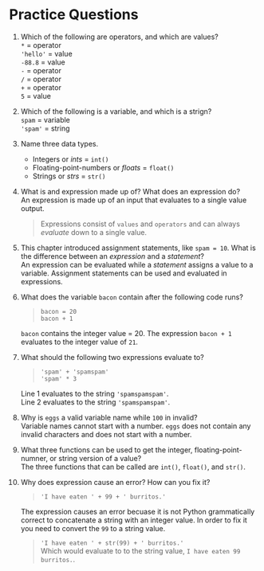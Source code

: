 # Practice Questions

1. Which of the following are operators, and which are values?   
    `*` = operator  
    `'hello'` = value  
    `-88.8` = value  
    `-` = operator  
    `/` = operator  
    `+` = operator  
    `5` = value  

2. Which of the following is a variable, and which is a strign?     
    `spam` = variable  
    `'spam'` = string

3. Name three data types. 
    - Integers or *ints* = `int()`
    - Floating-point-numbers or *floats* = `float()`
    - Strings or *strs* = `str()`

4. What is and expression made up of?  What does an expression do?     
    An expression is made up of an input that evaluates to a single value output. 
    >Expressions consist of `values` and `operators` and can always *evaluate* down to a single value. 

5. This chapter introduced assignment statements, like `spam = 10`. What is the difference between an *expression* and a *statement*?   
    An expression can be evaluated while a *statement* assigns a value to a variable.  Assignment statements can be used and evaluated in expressions. 

6. What does the variable `bacon` contain after the following code runs? 
    >`bacon = 20`  
    >`bacon + 1`
  
    `bacon` contains the integer value = 20.  The expression `bacon + 1` evaluates to the integer value of `21`. 

7. What should the following two expressions evaluate to? 
    >`'spam' + 'spamspam'`  
    >`'spam' * 3`
  
    Line 1 evaluates to the string `'spamspamspam'`.  
    Line 2 evaluates to the string `'spamspamspam'`. 

8. Why is `eggs` a valid variable name while `100` in invalid?   
    Variable names cannot start with a number. `eggs` does not contain any invalid characters and does not start with a number. 

9. What three functions can be used to get the integer, floating-point-numner, or string version of a value?   
    The three functions that can be called are `int()`, `float()`, and `str()`. 

10. Why does expression cause an error? How can you fix it?   
    >`'I have eaten ' + 99 + ' burritos.'`

    The expression causes an error becuase it is not Python grammatically correct to concatenate a string with an integer value. In order to fix it you need to convert the `99` to a string value.   
    >`'I have eaten ' + str(99) + ' burritos.'`  
    Which would evaluate to to the string value, `I have eaten 99 burritos.`.


